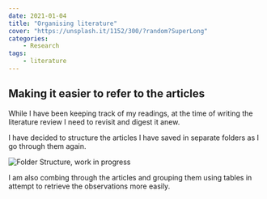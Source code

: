 ```yaml
---
date: 2021-01-04
title: "Organising literature"
cover: "https://unsplash.it/1152/300/?random?SuperLong"
categories: 
    - Research
tags:
    - literature
---
```

## Making it easier to refer to the articles

While I have been keeping track of my readings, at the time of writing the literature review I need to revisit and digest it anew.

I have decided to structure the articles I have saved in separate folders as I go through them again.

![Folder Structure, work in progress]('..\content\images\avatar.jpg')


I am also combing through the articles and grouping them using tables in attempt to retrieve the observations more easily.
